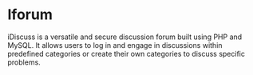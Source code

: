 # Iforum
iDiscuss is a versatile and secure discussion forum built using PHP and MySQL. It allows users to log in and engage in discussions within predefined categories or create their own categories to discuss specific problems.
